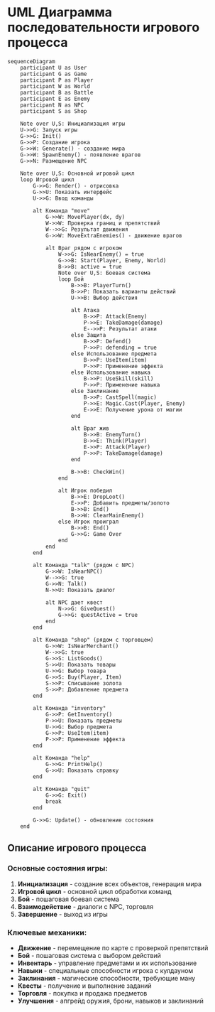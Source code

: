# UML Диаграмма последовательности игрового процесса

```mermaid
sequenceDiagram
    participant U as User
    participant G as Game
    participant P as Player
    participant W as World
    participant B as Battle
    participant E as Enemy
    participant N as NPC
    participant S as Shop

    Note over U,S: Инициализация игры
    U->>G: Запуск игры
    G->>G: Init()
    G->>P: Создание игрока
    G->>W: Generate() - создание мира
    G->>W: SpawnEnemy() - появление врагов
    G->>N: Размещение NPC

    Note over U,S: Основной игровой цикл
    loop Игровой цикл
        G->>G: Render() - отрисовка
        G->>U: Показать интерфейс
        U->>G: Ввод команды
        
        alt Команда "move"
            G->>W: MovePlayer(dx, dy)
            W->>W: Проверка границ и препятствий
            W-->>G: Результат движения
            G->>W: MoveExtraEnemies() - движение врагов
            
            alt Враг рядом с игроком
                W->>G: IsNearEnemy() = true
                G->>B: Start(Player, Enemy, World)
                B->>B: active = true
                Note over U,S: Боевая система
                loop Бой
                    B->>B: PlayerTurn()
                    B->>P: Показать варианты действий
                    U->>B: Выбор действия
                    
                    alt Атака
                        B->>P: Attack(Enemy)
                        P->>E: TakeDamage(damage)
                        E-->>P: Результат атаки
                    else Защита
                        B->>P: Defend()
                        P->>P: defending = true
                    else Использование предмета
                        B->>P: UseItem(item)
                        P->>P: Применение эффекта
                    else Использование навыка
                        B->>P: UseSkill(skill)
                        P->>P: Применение навыка
                    else Заклинание
                        B->>P: CastSpell(magic)
                        P->>E: Magic.Cast(Player, Enemy)
                        E->>E: Получение урона от магии
                    end
                    
                    alt Враг жив
                        B->>B: EnemyTurn()
                        B->>E: Think(Player)
                        E->>P: Attack(Player)
                        P->>P: TakeDamage(damage)
                    end
                    
                    B->>B: CheckWin()
                end
                
                alt Игрок победил
                    B->>E: DropLoot()
                    E->>P: Добавить предметы/золото
                    B->>B: End()
                    B->>W: ClearMainEnemy()
                else Игрок проиграл
                    B->>B: End()
                    G->>G: Game Over
                end
            end
        end
        
        alt Команда "talk" (рядом с NPC)
            G->>W: IsNearNPC()
            W-->>G: true
            G->>N: Talk()
            N->>U: Показать диалог
            
            alt NPC дает квест
                N->>G: GiveQuest()
                G->>G: questActive = true
            end
        end
        
        alt Команда "shop" (рядом с торговцем)
            G->>W: IsNearMerchant()
            W-->>G: true
            G->>S: ListGoods()
            S->>U: Показать товары
            U->>G: Выбор товара
            G->>S: Buy(Player, Item)
            S->>P: Списывание золота
            S->>P: Добавление предмета
        end
        
        alt Команда "inventory"
            G->>P: GetInventory()
            P->>U: Показать предметы
            U->>G: Выбор предмета
            G->>P: UseItem(item)
            P->>P: Применение эффекта
        end
        
        alt Команда "help"
            G->>G: PrintHelp()
            G->>U: Показать справку
        end
        
        alt Команда "quit"
            G->>G: Exit()
            break
        end
        
        G->>G: Update() - обновление состояния
    end
```


## Описание игрового процесса

### Основные состояния игры:
1. **Инициализация** - создание всех объектов, генерация мира
2. **Игровой цикл** - основной цикл обработки команд
3. **Бой** - пошаговая боевая система
4. **Взаимодействие** - диалоги с NPC, торговля
5. **Завершение** - выход из игры

### Ключевые механики:
- **Движение** - перемещение по карте с проверкой препятствий
- **Бой** - пошаговая система с выбором действий
- **Инвентарь** - управление предметами и их использование
- **Навыки** - специальные способности игрока с кулдауном
- **Заклинания** - магические способности, требующие ману
- **Квесты** - получение и выполнение заданий
- **Торговля** - покупка и продажа предметов
- **Улучшения** - апгрейд оружия, брони, навыков и заклинаний
